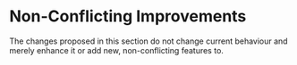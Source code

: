 # Non-Conflicting Improvements

The changes proposed in this section do not change current behaviour and merely
enhance it or add new, non-conflicting features to.
